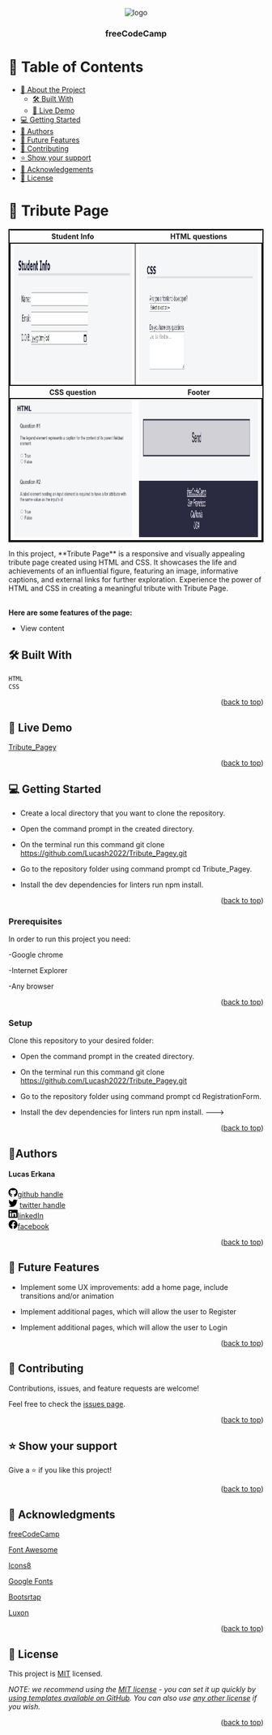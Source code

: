 <a name="readme-top"></a>

<div align="center">

  <img src="https://img.stackshare.io/stack/12741/default_bcc87e47eb053f5947fa6dbe45beba33a3d1dc56.png" alt="logo" width="140"  height="auto" />
  <br/>

  <h3><b>freeCodeCamp</b></h3>

</div>

<!-- TABLE OF CONTENTS -->

# 📗 Table of Contents

- [📖 About the Project](#about-project)
  - [🛠 Built With](#built-with)
  - [🚀 Live Demo](#live-demo)
- [💻 Getting Started](#getting-started)
- [👥 Authors](#authors)
- [🔭 Future Features](#future-features)
- [🤝 Contributing](#contributing)
- [⭐️ Show your support](#support)
- [🙏 Acknowledgements](#acknowledgements)
- [📝 License](#license)

<!-- PROJECT DESCRIPTION -->

# 📖 Tribute Page<a name="about-project"></a>
<table style="border: 2px solid black;">
  <tr>
    <th>Student Info</th>
    <th>HTML questions</th>
  </tr>
  <tr style="border: 2px solid black;">
    <td style="border: 1px solid black;"><img src="/images/Toppart.jpg" alt="Top part of Registration form" width="300"  height="270" /></td>
    <td><img src="/images/Bottompart.jpg" alt="Bottom part of Registration form" width="300"  height="270" /></td>
  </tr>
  <tr>
    <th>CSS question</th>
    <th>Footer</th>
  </tr>
    <tr style="border: 2px solid black;">
      <td><img src="/images/topPartFilled.jpg" alt="Filled Registration Form" width="300"  height="270" /></td>
      <td><img src="/images/bottomPartFilled.jpg" alt="Filled Registration Form" width="300"  height="270" /></td>
  </tr>
</table>
In this project, **Tribute Page** is a responsive and visually appealing tribute page created using HTML and CSS. It showcases the life and achievements of an influential figure, featuring an image, informative captions, and external links for further exploration. Experience the power of HTML and CSS in creating a meaningful tribute with Tribute Page.
<br>
<br>

**Here are some features of the page:**
<ul>
<li>View content</li>


</ul>



## 🛠 Built With <a name="built-with"></a>
    HTML
    CSS


<p align="right">(<a href="#readme-top">back to top</a>)</p>

<!-- LIVE DEMO -->

## 🚀 Live Demo <a name="live-demo"></a>

[Tribute_Pagey](https://lucash2022.github.io/Tribute_Page/)

<p align="right">(<a href="#readme-top">back to top</a>)</p>


<!-- GETTING STARTED -->

## 💻 Getting Started <a name="getting-started"></a>

- Create a local directory that you want to clone the repository.

- Open the command prompt in the created directory.

- On the terminal run this command git clone https://github.com/Lucash2022/Tribute_Pagey.git

- Go to the repository folder using command prompt cd Tribute_Pagey.

- Install the dev dependencies for linters run npm install.

<p align="right">(<a href="#readme-top">back to top</a>)</p>

### Prerequisites

In order to run this project you need:

-Google chrome

-Internet Explorer

-Any browser


<p align="right">(<a href="#readme-top">back to top</a>)</p>

### Setup

Clone this repository to your desired folder:

- Open the command prompt in the created directory.

- On the terminal run this command git clone https://github.com/Lucash2022/Tribute_Pagey.git

- Go to the repository folder using command prompt cd RegistrationForm.

- Install the dev dependencies for linters run npm install.
--->


<p align="right">(<a href="#readme-top">back to top</a>)</p>

<!-- Author -->

## 👤**Authors** <a name="authors"></a>
<h4>Lucas Erkana</h4>

<img src="/images/github.svg" alt="logo" width="18"  height="18" />[github handle](https://github.com/Lucash2022)
<br>
<img src="/images/twitter.svg" alt="logo" width="18"  height="18" /> [twitter handle](https://twitter.com/@Lucas_David_22)
<br>
<img src="/images/linkedin.svg" alt="logo" width="18"  height="18" />[linkedIn](https://www.linkedin.com/in/lucas-erkana-b30a0b3b/)
  <br>
<img src="/images/facebook.svg" alt="logo" width="18"  height="18" />[facebook](https://www.facebook.com/lucash.toni)



<p align="right">(<a href="#readme-top">back to top</a>)</p>

<!-- FUTURE FEATURES -->

## 🔭 Future Features <a name="future-features"></a>

- Implement some UX improvements: add a home page, include transitions and/or animation

- Implement additional pages, which will allow the user to Register

- Implement additional pages, which will allow the user to Login

<p align="right">(<a href="#readme-top">back to top</a>)</p>

<!-- CONTRIBUTING -->

## 🤝 Contributing <a name="contributing"></a>

Contributions, issues, and feature requests are welcome!

Feel free to check the [issues page](https://github.com/Lucash2022/RegistrationForm/issues/2).

<p align="right">(<a href="#readme-top">back to top</a>)</p>

<!-- SUPPORT -->

## ⭐️ Show your support <a name="support"></a>

Give a ⭐️ if you like this project!

<p align="right">(<a href="#readme-top">back to top</a>)</p>

<!-- ACKNOWLEDGEMENTS -->

## 🙏 Acknowledgments <a name="acknowledgements"></a>

[freeCodeCamp](https://www.freecodecamp.org/)

[Font Awesome](https://fontawesome.com/search?q=book&o=r)

[Icons8](https://icons8.com/icons/set/books)

[Google Fonts](https://developers.google.com/fonts)

[Bootsrtap](https://getbootstrap.com/docs/5.1/getting-started/introduction/)

[Luxon](https://imdac.github.io/modules/js/luxon/)


<p align="right">(<a href="#readme-top">back to top</a>)</p>



<!-- LICENSE -->

## 📝 License <a name="license"></a>

This project is [MIT](./LICENSE) licensed.

_NOTE: we recommend using the [MIT license](https://choosealicense.com/licenses/mit/) - you can set it up quickly by [using templates available on GitHub](https://docs.github.com/en/communities/setting-up-your-project-for-healthy-contributions/adding-a-license-to-a-repository). You can also use [any other license](https://choosealicense.com/licenses/) if you wish._

<p align="right">(<a href="#readme-top">back to top</a>)</p>

